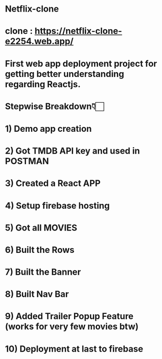 # Netflix-clone
# clone : https://netflix-clone-e2254.web.app/ 
# First web app deployment project for getting better understanding regarding Reactjs.
# 
# Stepwise Breakdown👇🏻
# 1) Demo app creation
# 2) Got TMDB API key and used in POSTMAN 
# 3) Created a React APP
# 4) Setup firebase hosting
# 5) Got all MOVIES
# 6) Built the Rows
# 7) Built the Banner
# 8) Built Nav Bar 
# 9) Added Trailer Popup Feature (works for very few movies btw)
# 10) Deployment at last to firebase
